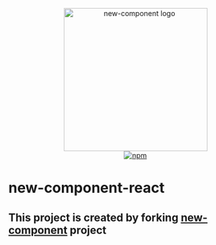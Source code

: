 <p align="center">
  <img src="https://github.com/joshwcomeau/new-component/blob/main/docs/logo@2x.png?raw=true" width="285" height="285" alt="new-component logo">
  <br>
  <a href="https://www.npmjs.org/package/new-component-react"><img src="https://img.shields.io/npm/v/new-component-react.svg?style=flat" alt="npm"></a>
</p>

# new-component-react

## This project is created by forking [new-component](https://github.com/joshwcomeau/new-component) project
